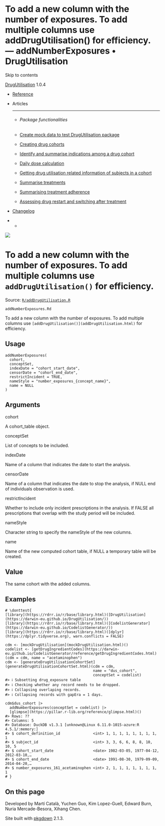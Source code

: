 # To add a new column with the number of exposures. To add multiple columns use addDrugUtilisation() for efficiency. — addNumberExposures • DrugUtilisation

Skip to contents

[DrugUtilisation](../index.html) 1.0.4

  * [Reference](../reference/index.html)
  * Articles
    * * * *

    * ###### Package functionalities

    * [Create mock data to test DrugUtilisation package](../articles/mock_data.html)
    * [Creating drug cohorts](../articles/create_cohorts.html)
    * [Identify and summarise indications among a drug cohort](../articles/indication.html)
    * [Daily dose calculation](../articles/daily_dose_calculation.html)
    * [Getting drug utilisation related information of subjects in a cohort](../articles/drug_utilisation.html)
    * [Summarise treatments](../articles/summarise_treatments.html)
    * [Summarising treatment adherence](../articles/treatment_discontinuation.html)
    * [Assessing drug restart and switching after treatment](../articles/drug_restart.html)
  * [Changelog](../news/index.html)


  *   * [](https://github.com/darwin-eu/DrugUtilisation/)



![](../logo.png)

# To add a new column with the number of exposures. To add multiple columns use `addDrugUtilisation()` for efficiency.

Source: [`R/addDrugUtilisation.R`](https://github.com/darwin-eu/DrugUtilisation/blob/v1.0.4/R/addDrugUtilisation.R)

`addNumberExposures.Rd`

To add a new column with the number of exposures. To add multiple columns use `[addDrugUtilisation()](addDrugUtilisation.html)` for efficiency.

## Usage
    
    
    addNumberExposures(
      cohort,
      conceptSet,
      indexDate = "cohort_start_date",
      censorDate = "cohort_end_date",
      restrictIncident = TRUE,
      nameStyle = "number_exposures_{concept_name}",
      name = NULL
    )

## Arguments

cohort
    

A cohort_table object.

conceptSet
    

List of concepts to be included.

indexDate
    

Name of a column that indicates the date to start the analysis.

censorDate
    

Name of a column that indicates the date to stop the analysis, if NULL end of individuals observation is used.

restrictIncident
    

Whether to include only incident prescriptions in the analysis. If FALSE all prescriptions that overlap with the study period will be included.

nameStyle
    

Character string to specify the nameStyle of the new columns.

name
    

Name of the new computed cohort table, if NULL a temporary table will be created.

## Value

The same cohort with the added columns.

## Examples
    
    
    # \donttest{
    [library](https://rdrr.io/r/base/library.html)([DrugUtilisation](https://darwin-eu.github.io/DrugUtilisation/))
    [library](https://rdrr.io/r/base/library.html)([CodelistGenerator](https://darwin-eu.github.io/CodelistGenerator/))
    [library](https://rdrr.io/r/base/library.html)([dplyr](https://dplyr.tidyverse.org), warn.conflicts = FALSE)
    
    cdm <- [mockDrugUtilisation](mockDrugUtilisation.html)()
    codelist <- [getDrugIngredientCodes](https://darwin-eu.github.io/CodelistGenerator/reference/getDrugIngredientCodes.html)(cdm = cdm, name = "acetaminophen")
    cdm <- [generateDrugUtilisationCohortSet](generateDrugUtilisationCohortSet.html)(cdm = cdm,
                                            name = "dus_cohort",
                                            conceptSet = codelist)
    #> ℹ Subsetting drug_exposure table
    #> ℹ Checking whether any record needs to be dropped.
    #> ℹ Collapsing overlaping records.
    #> ℹ Collapsing records with gapEra = 1 days.
    
    cdm$dus_cohort |>
      addNumberExposures(conceptSet = codelist) |>
      [glimpse](https://pillar.r-lib.org/reference/glimpse.html)()
    #> Rows: ??
    #> Columns: 5
    #> Database: DuckDB v1.3.1 [unknown@Linux 6.11.0-1015-azure:R 4.5.1/:memory:]
    #> $ cohort_definition_id               <int> 1, 1, 1, 1, 1, 1, 1, 1, 1
    #> $ subject_id                         <int> 3, 3, 6, 6, 8, 8, 10, 10, 5
    #> $ cohort_start_date                  <date> 1982-03-05, 1977-04-12, 2012-03-10,…
    #> $ cohort_end_date                    <date> 1991-08-30, 1979-09-09, 2014-04-20,…
    #> $ number_exposures_161_acetaminophen <int> 2, 1, 1, 1, 1, 1, 1, 1, 1
    # }
    
    

## On this page

Developed by Martí Català, Yuchen Guo, Kim Lopez-Guell, Edward Burn, Nuria Mercade-Besora, Xihang Chen.

Site built with [pkgdown](https://pkgdown.r-lib.org/) 2.1.3.
